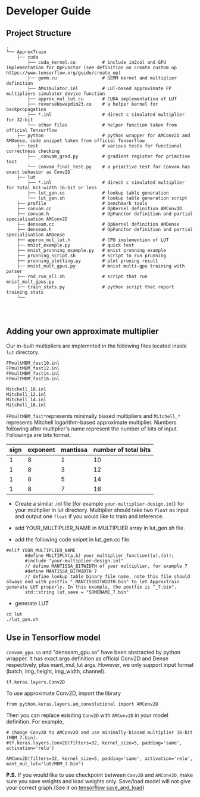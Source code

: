 # Developer Guide    

## Project Structure
```
.
└── ApproxTrain
    ├── cuda 
        ├── cuda_kernel.cu          # include im2col and GPU implementation for OpFunctor (see definition on create custom op https://www.tensorflow.org/guide/create_op)
        ├── gemm.cu                 # GEMM kernel and multiplier definition
        ├── AMsimulator.inl         # LUT-based approximate FP multipliers simulator device function
        ├── approx_mul_lut.cu       # CUDA implementation of LUT
        ├── reverseNswapdim23.cu    # a helper kernel for backpropagation
        ├── *.inl                   # direct c simulated multiplier for 32-bit
        └── other files             # helper function taken from official Tensorflow
    ├── python                      # python wrapper for AMConv2D and AMDense, code snippet taken from official Tensorflow
    ├── test                        # various tests for functional correctness checking
        ├── _convam_grad.py         # gradient register for primitive test
        └── convam_final_test.py    # a primitive test for Convam has exact behavior as Conv2D
    ├── lut
        ├── *.inl                   # direct c simulated multiplier for total bit-width 16-bit or less
        ├── lut_gen.cc              # lookup table generation
        └── lut_gen.sh              # lookup table generation script
    ├── profile                     # benchmark tools  
    ├── convam.cc                   # OpKernel definition AMConv2D
    ├── convam.h                    # OpFunctor definition and partial specialisation AMConv2D
    ├── denseam.cc                  # OpKernel definition AMDense
    ├── denseam.h                   # OpFunctor definition and partial specialisation AMDense
    ├── approx_mul_lut.h            # CPU implemention of LUT
    ├── mnist_example.py            # quick test
    ├── mnist_prunning_example.py   # mnist prunning example
    ├── prunning_script.sh          # script to run prunning
    ├── prunning_plotting.py        # plot pruning result
    ├── mnist_mult_gpus.py          # mnist multi-gpu training with parser
    ├── rnd_run_all.sh              # script that run mnist_mult_gpus.py
    ├── train_stats.py              # python script that report training stats
    └── 

        
        
```
        
    
## Adding  your own approximate multiplier
    
Our in-built multipliers are implemnted in the following files located inside `lut` directory.
    
```
FPmultMBM_fast10.inl 
FPmultMBM_fast12.inl
FPmultMBM_fast14.inl
FPmultMBM_fast16.inl                                                              

Mitchell_10.inl
Mitchell_12.inl
Mitchell_14.inl
Mitchell_16.inl

```
`FPmultMBM_fast*`represents minimally biased multipliers and `Mitchell_*` represents Mitchell logarithm-based approximate multiplier. Numbers following after multiplier's name represent the number of bits of input. Followings are bits format.

| sign | exponent | mantissa | number of total bits |
| ----------- | ----------- | ----------- | ----------- |
| 1 | 8 | 1 | 10 |
| 1 | 8 | 3 | 12 |
| 1 | 8 | 5 | 14 |
| 1 | 8 | 7 | 16 |

    

- Create a similar .inl file (for example `your-multiplier-design.inl`) for your multiplier in lut directory. Multiplier should take two `float` as input and output one `float` if you would like to train and inference. 

- add YOUR_MULTIPLIER_NAME in MULTIPLIER array in lut_gen.sh file.

- add the following code snipet in lut_gen.cc file.
   
```
#elif YOUR_MULTIPLIER_NAME
       #define MULTIPLY(a,b) your_multiplier_function((a),(b));
       #include "your-multiplier-design.inl"
       // define MANTISSA_BITWIDTH of your multiplier, for example 7
       #define MANTISSA_BITWIDTH 7
       // define lookup table binary file name, note this file should always end with postfix "_MANTISSBITWIDTH.bin" to let ApproxTrain generate LUT properly. In this example, the postfix is "_7.bin".
       std::string lut_save = "SOMENAME_7.bin"
```
   
- generate LUT

```
cd lut
./lut_gen.sh
```
    
  

## Use in Tensorflow model

`convam_gpu.so` and "denseam_gpu.so" have been abstracted by python wrapper. It has exact args definition as official Conv2D and Dense respectively, plus mant_mul_lut args. However, we only support input format (batch, img_height, img_width, channel).

```
tf.keras.layers.Conv2D
```

To use approximate Conv2D, import the library

```
from python.keras.layers.am_convolutional import AMConv2D
```

Then you can replace exisiting `Conv2D` with `AMConv2D` in your model definition. For example,

```
# change Conv2D to AMConv2D and use minimally-biased multiplier 16-bit (MBM_7.bin).
#tf.keras.layers.Conv2D(filters=32, kernel_size=5, padding='same', activation='relu')

AMConv2D(filters=32, kernel_size=5, padding='same', activation='relu', mant_mul_lut="lut/MBM_7.bin")
```


**P.S.** If you would like to use checkpoint between `Conv2D` and `AMConv2D`, make sure you save weights and load weights only. Save/load model will not give your correct graph.(See it on [tensorflow save_and_load](https://www.tensorflow.org/tutorials/keras/save_and_load))
